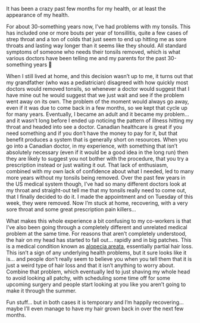 It has been a crazy past few months for my health, or at least the appearance of my health.

For about 30-something years now, I’ve had problems with my tonsils. This has included one or more bouts per year of tonsillitis, quite a few cases of strep throat and a ton of colds that just seem to end up hitting me as sore throats and lasting way longer than it seems like they should. All standard symptoms of someone who needs their tonsils removed, which is what various doctors have been telling me and my parents for the past 30-something years 🙂

When I still lived at home, and this decision wasn’t up to me, it turns out that my grandfather (who was a pediatrician) disagreed with how quickly most doctors would removed tonsils, so whenever a doctor would suggest that I have mine out he would suggest that we just wait and see if the problem went away on its own. The problem of the moment would always go away, even if it was due to come back in a few months, so we kept that cycle up for many years. Eventually, I became an adult and it became my problem… and it wasn’t long before I ended up noticing the pattern of illness hitting my throat and headed into see a doctor. Canadian healthcare is great if you need something and if you don’t have the money to pay for it, but that benefit produces a system that is generally short on resources. When you go into a Canadian doctor, in my experience, with something that isn’t absolutely necessary (even if it would be a good idea in the long run) then they are likely to suggest you not bother with the procedure, that you try a prescription instead or just waiting it out. That lack of enthusiasm, combined with my own lack of confidence about what I needed, led to many more years without my tonsils being removed. Over the past few years in the US medical system though, I’ve had so many different doctors look at my throat and straight-out tell me that my tonsils really need to come out, that I finally decided to do it. I made the appointment and on Tuesday of this week, they were removed. Now I’m stuck at home, recovering, with a very sore throat and some great prescription pain killers… 

What makes this whole experience a bit confusing to my co-workers is that I’ve also been going through a completely different and unrelated medical problem at the same time. For reasons that aren’t completely understood, the hair on my head has started to fall out… rapidly and in big patches. This is a medical condition known as [alopecia areata](http://en.wikipedia.org/wiki/Alopecia_areata), essentially partial hair loss. This isn’t a sign of any underlying health problems, but it sure looks like it is… and people don’t really seem to believe you when you tell them that it is just a weird type of hair loss and that it isn’t anything to worry about. Combine that problem, which eventually led to just shaving my whole head to avoid looking all patchy, with scheduling some time off for some upcoming surgery and people start looking at you like you aren’t going to make it through the summer. 

Fun stuff… but in both cases it is temporary and I’m happily recovering… maybe I’ll even manage to have my hair grown back in over the next few months.